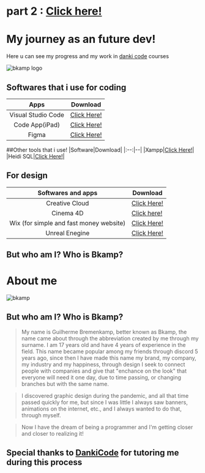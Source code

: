 # part 2 : [Click here!](https://github.com/bkampdev/react-js)

#  My journey as an future dev!

Here u can see my progress and my work in [danki code](dankicode.com) courses

![bkamp logo](https://i.imgur.com/7WrjBhS.jpeg)

  

##  Softwares that i use for coding
|Apps|Download|
|:-:|--|
|Visual Studio Code | [Click Here!](https://code.visualstudio.com)
|Code App(iPad)| [Click Here!](https://apps.apple.com/app/code-app/id1512938504)|
|Figma|[Click Here!](https://figma.com)|

##Other tools that i use!
|Software|Download|
|:--:|--|
|Xampp|[Click Here!](https://www.apachefriends.org/pt_br/index.html)|
|Heidi SQL|[Click Here!](https://www.heidisql.com/)|

## For design
|Softwares and apps| Download|
|:-:|--|
|Creative Cloud|[Click Here!](https://www.adobe.com/br/creativecloud.html)|
|Cinema 4D| [Click here!](https://www.maxon.net/en/cinema-4d)|
|Wix (for simple and fast money website)|[Click Here!](https://pt.wix.com/)|
|Unreal Enegine|[Click Here!](https://www.unrealengine.com/)|
## But who am I? Who is Bkamp?
# About me
![bkamp](https://static.wixstatic.com/media/42cd75_f07a563e49844af683dad3daaabb5d49~mv2.png/v1/crop/x_0,y_310,w_1855,h_1855/fill/w_384,h_384,al_c,q_85,usm_0.66_1.00_0.01,enc_auto/IMG_3325_heic.png)

## But who am I? Who is Bkamp?
>My name is Guilherme Bremenkamp, ​​better known as Bkamp, ​​the name came about through the abbreviation created by me through my surname.
I am 17 years old and have 4 years of experience in the field.
This name became popular among my friends through discord 5 years ago, since then I have made this name my brand, my company, my industry and my happiness, through design I seek to connect people with companies and give that "enchance on the look" that everyone will need it one day, due to time passing, or changing branches but with the same name.

>I discovered graphic design during the pandemic, and all that time passed quickly for me, but since I was little I always saw banners, animations on the internet, etc., and I always wanted to do that, through myself.

>Now I have the dream of being a programmer and I'm getting closer and closer to realizing it!

## Special thanks to [DankiCode](https://cursos.dankicode.com/) for tutoring me during this process